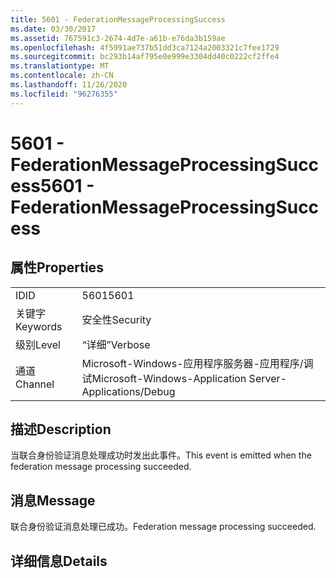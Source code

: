 ```yaml
---
title: 5601 - FederationMessageProcessingSuccess
ms.date: 03/30/2017
ms.assetid: 767591c3-2674-4d7e-a61b-e76da3b159ae
ms.openlocfilehash: 4f5991ae737b51dd3ca7124a2003321c7fee1729
ms.sourcegitcommit: bc293b14af795e0e999e3304dd40c0222cf2ffe4
ms.translationtype: MT
ms.contentlocale: zh-CN
ms.lasthandoff: 11/26/2020
ms.locfileid: "96276355"
---
```

# <a name="5601---federationmessageprocessingsuccess"></a><span data-ttu-id="4d808-102">5601 - FederationMessageProcessingSuccess</span><span class="sxs-lookup"><span data-stu-id="4d808-102">5601 - FederationMessageProcessingSuccess</span></span>

## <a name="properties"></a><span data-ttu-id="4d808-103">属性</span><span class="sxs-lookup"><span data-stu-id="4d808-103">Properties</span></span>  
  
|||  
|-|-|  
|<span data-ttu-id="4d808-104">ID</span><span class="sxs-lookup"><span data-stu-id="4d808-104">ID</span></span>|<span data-ttu-id="4d808-105">5601</span><span class="sxs-lookup"><span data-stu-id="4d808-105">5601</span></span>|  
|<span data-ttu-id="4d808-106">关键字</span><span class="sxs-lookup"><span data-stu-id="4d808-106">Keywords</span></span>|<span data-ttu-id="4d808-107">安全性</span><span class="sxs-lookup"><span data-stu-id="4d808-107">Security</span></span>|  
|<span data-ttu-id="4d808-108">级别</span><span class="sxs-lookup"><span data-stu-id="4d808-108">Level</span></span>|<span data-ttu-id="4d808-109">“详细”</span><span class="sxs-lookup"><span data-stu-id="4d808-109">Verbose</span></span>|  
|<span data-ttu-id="4d808-110">通道</span><span class="sxs-lookup"><span data-stu-id="4d808-110">Channel</span></span>|<span data-ttu-id="4d808-111">Microsoft-Windows-应用程序服务器-应用程序/调试</span><span class="sxs-lookup"><span data-stu-id="4d808-111">Microsoft-Windows-Application Server-Applications/Debug</span></span>|  
  
## <a name="description"></a><span data-ttu-id="4d808-112">描述</span><span class="sxs-lookup"><span data-stu-id="4d808-112">Description</span></span>  

 <span data-ttu-id="4d808-113">当联合身份验证消息处理成功时发出此事件。</span><span class="sxs-lookup"><span data-stu-id="4d808-113">This event is emitted when the federation message processing succeeded.</span></span>  
  
## <a name="message"></a><span data-ttu-id="4d808-114">消息</span><span class="sxs-lookup"><span data-stu-id="4d808-114">Message</span></span>  

 <span data-ttu-id="4d808-115">联合身份验证消息处理已成功。</span><span class="sxs-lookup"><span data-stu-id="4d808-115">Federation message processing succeeded.</span></span>  
  
## <a name="details"></a><span data-ttu-id="4d808-116">详细信息</span><span class="sxs-lookup"><span data-stu-id="4d808-116">Details</span></span>
